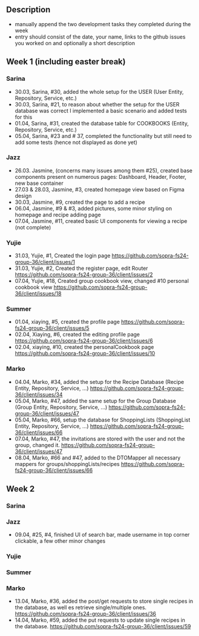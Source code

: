 ## Description
- manually append the two development tasks they completed during the week
- entry should consist of the date, your name, links to the github issues you worked on and optionally a short description 



## Week 1 (including easter break)

### Sarina
- 30.03, Sarina, #30, added the whole setup for the USER (User Entity, Repository, Service, etc.)
- 30.03, Sarina, #21, to reason about whether the setup for the USER database was correct I implemented a basic scenario and added tests for this
- 01.04, Sarina, #31, created the database table for COOKBOOKS (Entity, Repository, Service, etc.)
- 05.04, Sarina, #23 and # 37, completed the functionality but still need to add some tests (hence not displayed as done yet)

### Jazz
- 26.03. Jasmine, (concerns many issues among them #25), created base components present on numerous pages: Dashboard, Header, Footer, new base container
- 27.03 & 28.03, Jasmine, #3, created homepage view based on Figma design
- 30.03, Jasmine, #9, created the page to add a recipe
- 06.04, Jasmine, #9 & #3, added pictures, some minor styling on homepage and recipe adding page
- 07.04, Jasmine, #11, created basic UI components for viewing a recipe (not complete) 

### Yujie
- 31.03, Yujie, #1, Created the login page    https://github.com/sopra-fs24-group-36/client/issues/1
- 31.03, Yujie, #2, Created the register page, edit Router    https://github.com/sopra-fs24-group-36/client/issues/2
- 07.04, Yujie, #18, Created group cookbook view, changed #10 personal cookbook view    https://github.com/sopra-fs24-group-36/client/issues/18


### Summer
- 01.04, xiaying, #5, created the profile page    https://github.com/sopra-fs24-group-36/client/issues/5
- 02.04, Xiaying, #6, created the editing profile page    https://github.com/sopra-fs24-group-36/client/issues/6
- 02.04, xiaying, #10, created the personalCookbook page    https://github.com/sopra-fs24-group-36/client/issues/10

### Marko
- 04.04, Marko, #34, added the setup for the Recipe Database (Recipe Entity, Repository, Service, ...) https://github.com/sopra-fs24-group-36/client/issues/34
- 05.04, Marko, #47, added the same setup for the Group Database (Group Entity, Repository, Service, ...) https://github.com/sopra-fs24-group-36/client/issues/47
- 05.04, Marko, #66, setup the database for ShoppingLists (ShoppingList Entity, Repository, Service, ...) https://github.com/sopra-fs24-group-36/client/issues/66
- 07.04, Marko, #47, the invitations are stored with the user and not the group, changed it. https://github.com/sopra-fs24-group-36/client/issues/47
- 08.04, Marko, #66 and #47, added to the DTOMapper all necessary mappers for groups/shoppingLists/recipes https://github.com/sopra-fs24-group-36/client/issues/66

## Week 2

### Sarina

### Jazz
- 09.04, #25, #4, finished UI of search bar, made username in top corner clickable, a few other minor changes

### Yujie

### Summer

### Marko
- 13.04, Marko, #36, added the post/get requests to store single recipes in the database, as well es retrieve single/multiple ones. https://github.com/sopra-fs24-group-36/client/issues/36
- 14.04, Marko, #59, added the put requests to update single recipes in the database. https://github.com/sopra-fs24-group-36/client/issues/59


